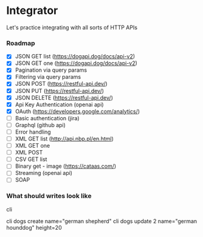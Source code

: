 # Integrator

Let's practice integrating with all sorts of HTTP APIs

### Roadmap

- [x] JSON GET list (https://dogapi.dog/docs/api-v2)
- [x] JSON GET one (https://dogapi.dog/docs/api-v2)
- [x] Pagination via query params
- [x] Filtering via query params
- [x] JSON POST (https://restful-api.dev/)
- [x] JSON PUT (https://restful-api.dev/)
- [x] JSON DELETE (https://restful-api.dev/)
- [x] Api Key Authentication (openai api)
- [x] OAuth (https://developers.google.com/analytics/)
- [ ] Basic authentication (jira)
- [ ] Graphql (github api)
- [ ] Error handling
- [ ] XML GET list (http://api.nbp.pl/en.html)
- [ ] XML GET one
- [ ] XML POST
- [ ] CSV GET list
- [ ] Binary get - image (https://cataas.com/)
- [ ] Streaming (openai api)
- [ ] SOAP

### What should writes look like

cli <api> <action> <args> <fields>

cli dogs create name="german shepherd"
cli dogs update 2 name="german hounddog" height=20